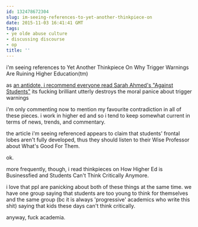 ```yaml
---
id: 132478672304
slug: im-seeing-references-to-yet-another-thinkpiece-on
date: 2015-11-03 16:41:41 GMT
tags:
- ye olde abuse culture
- discussing discourse
- op
title: ''
---
```

i'm seeing references to Yet Another Thinkpiece On Why Trigger Warnings Are Ruining Higher Education(tm)

as [an antidote, i recommend everyone read Sarah Ahmed's "Against Students"][1] its fucking brilliant utterly destroys the moral panice about trigger warnings

i'm only commenting now to mention my favourite contradiction in all of these pieces. i work in higher ed and so i tend to keep somewhat current in terms of news, trends, and commentary.

the article i'm seeing referenced appears to claim that students' frontal lobes aren't fully developed, thus they should listen to their Wise Professor about What's Good For Them.

ok.

more frequently, though, i read thinkpieces on How Higher Ed is Businessfied and Students Can't Think Critically Anymore.

i love that ppl are panicking about both of these things at the same time. we have one group saying that students are too young to think for themselves and the same group (bc it is always 'progressive' academics who write this shit) saying that kids these days can't think critically.

anyway, fuck academia.

[1]: http://syx.pw/1PjBMup
